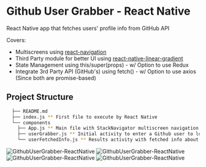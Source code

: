 # Github User Grabber - React Native

React Native app that fetches users' profile info from GitHub API

Covers:

* Multiscreens using [react-navigation](https://www.npmjs.com/package/react-navigation "react-navigation")
* Third Party module for better UI using [react-native-linear-gradient](https://www.npmjs.com/package/react-native-linear-gradient "react-native-linear-gradient")
* State Management using this/super(props) - w/ Option to use Redux
* Integrate 3rd Party API (GitHub's) using fetch() - w/ Option to use axios (Since both are promise-based)

## Project Structure

```sh
  ├── README.md
  ├── index.js ** First file to execute by React Native
  └── components
    ├── App.js ** Main file with StackNavigator multiscreen navigation
    ├── userGrabber.js ** Initial activity to enter a Github user to lookup
    └── userFetchedInfo.js ** Results activity with fetched info about the user
```

![GithubUserGrabber-ReactNative](assets/userGrabberActivity.png)
![GithubUserGrabber-ReactNative](assets/userFetchedInfoActivity.png)
![GithubUserGrabber-ReactNative](assets/FormValidation.png)
![GithubUserGrabber-ReactNative](assets/NoFoundHandler.png)
